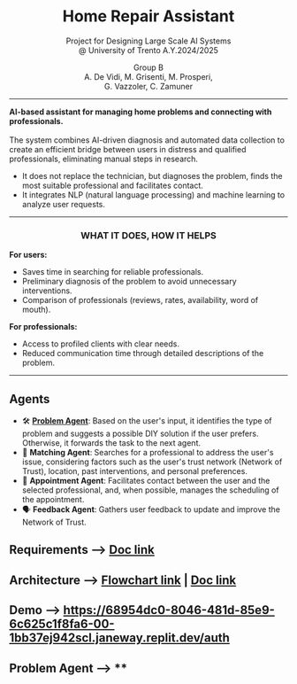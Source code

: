 <p align='center'>
    <h1 align="center">Home Repair Assistant</h1>
    <p align="center">
    Project for Designing Large Scale AI Systems <br> @ University of Trento A.Y.2024/2025
    </p>
    <p align='center'>
      Group B <br>
      A. De Vidi, M. Grisenti, M. Prosperi, <br> G. Vazzoler, C. Zamuner <br>
    </p>   
</p>

----------
<p> 
  <b> AI-based assistant for managing home problems and connecting with professionals. </b> <br> <br>
  The system combines AI-driven diagnosis and automated data collection to create an efficient bridge between users in distress and qualified professionals, eliminating manual steps in research. <br>

  <ul>
  <li> It does not replace the technician, but diagnoses the problem, finds the most suitable professional and facilitates contact. 
  <li> It integrates NLP (natural language processing) and machine learning to analyze user requests.
  </ul>
</p> 

----------
<p align='center'>
  <h3 align='center'> WHAT IT DOES, HOW IT HELPS </h3>
  <p> <b> For users: </b> <ul> 
    <li> Saves time in searching for reliable professionals.
    <li> Preliminary diagnosis of the problem to avoid unnecessary interventions.
    <li> Comparison of professionals (reviews, rates, availability, word of mouth).
  </ul></p>
  <p> <b> For professionals: </b> <ul>
    <li>Access to profiled clients with clear needs.
    <li>Reduced communication time through detailed descriptions of the problem. 
  </ul> </p> 
</p>

---
## Agents
- 🛠️ **[Problem Agent](https://github.com/marcopros/dlsais-project/blob/main/problem_agent)**: Based on the user's input, it identifies the type of problem and suggests a possible DIY solution if the user prefers. Otherwise, it forwards the task to the next agent.
- 🧩 **Matching Agent**: Searches for a professional to address the user's issue, considering factors such as the user's trust network (Network of Trust), location, past interventions, and personal preferences.
- 📅 **Appointment Agent**: Facilitates contact between the user and the selected professional, and, when possible, manages the scheduling of the appointment.
- 🗣️ **Feedback Agent**: Gathers user feedback to update and improve the Network of Trust.



## Requirements --> **[Doc link](https://docs.google.com/document/d/1h5aTDhGsE6GPwdTVpKwTkm87zcH38Ci-F5FXBIQbkOs/edit?usp=sharing)**

## Architecture --> **[Flowchart link](https://drive.google.com/file/d/1gcKNvieO_fnmZ8s8xKSWcWuYHjZWNs5s/view?usp=sharing)** | **[Doc link](https://docs.google.com/document/d/156_QKwj74Sz2SoJMdNFXA3mDP4FXiTqmRkL6dN-Yjt4/edit?usp=sharing)**

## Demo --> https://68954dc0-8046-481d-85e9-6c625c1f8fa6-00-1bb37ej942scl.janeway.replit.dev/auth

## Problem Agent --> **
